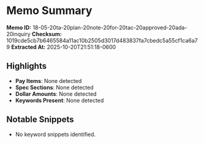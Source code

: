 # Memo Summary

**Memo ID:** 18-05-20ta-20plan-20note-20for-20tac-20approved-20ada-20inquiry
**Checksum:** 1019cde5cb7b6465584a11ac10b2505d3017d483837fa7cbedc5a55cf1ca6a79
**Extracted At:** 2025-10-20T21:51:18-0600

## Highlights
- **Pay Items**: None detected
- **Spec Sections**: None detected
- **Dollar Amounts**: None detected
- **Keywords Present**: None detected

## Notable Snippets
- No keyword snippets identified.